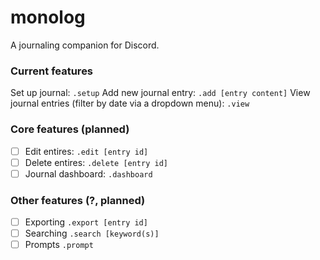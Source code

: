 # monolog
A journaling companion for Discord.

### Current features
Set up journal: ```.setup```
Add new journal entry: ```.add [entry content]```
View journal entries (filter by date via a dropdown menu): ```.view```

### Core features (planned)
- [ ] Edit entires: ```.edit [entry id]```
- [ ] Delete entires: ```.delete [entry id]```
- [ ] Journal dashboard: ```.dashboard```

### Other features (?, planned)
- [ ] Exporting ```.export [entry id]```
- [ ] Searching ```.search [keyword(s)]```
- [ ] Prompts ```.prompt```
